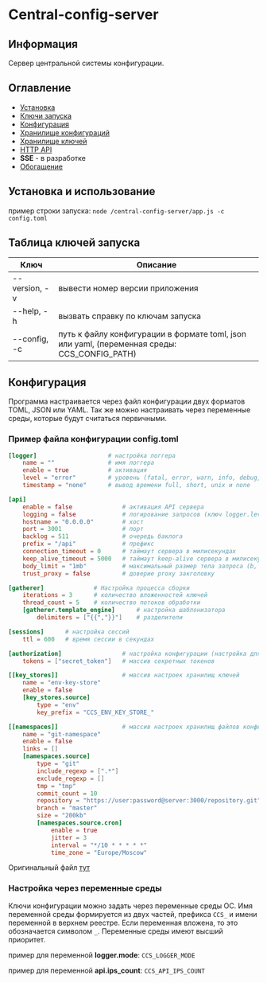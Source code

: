 # Central-config-server

## Информация

Сервер центральной системы конфигурации.

## Оглавление

- [Установка](#install)
- [Ключи запуска](#launch)
- [Конфигурация](#configuration)
- [Хранилище конфигураций](NAMESPACES.md)
- [Хранилище ключей](KEY_STORES.md)
- [HTTP API](API.md)
- **SSE** - в разработке
- [Обогащение](ENRICHMENT.md)

## <a name="install"></a> Установка и использование

пример строки запуска: `node /central-config-server/app.js -c config.toml`

## <a name="launch"></a> Таблица ключей запуска
Ключ | Описание
------------ | -------------
--version, -v | вывести номер версии приложения
--help, -h | вызвать справку по ключам запуска
--config, -c | путь к файлу конфигурации в формате toml, json или yaml, (переменная среды: CCS_CONFIG_PATH)

## <a name="configuration"></a> Конфигурация

Программа настраивается через файл конфигурации двух форматов TOML, JSON или YAML. Так же можно настраивать через переменные среды, которые будут считаться первичными.

### Пример файла конфигурации config.toml

```toml
[logger]                    # настройка логгера
    name = ""               # имя логгера
    enable = true           # активация
    level = "error"         # уровень (fatal, error, warn, info, debug, trace)
    timestamp = "none"      # вывод времени full, short, unix и none

[api]
    enable = false              # активация API сервера
    logging = false             # логирование запросов (ключ logger.level = "debug" или ниже)
    hostname = "0.0.0.0"        # хост          
    port = 3001                 # порт
    backlog = 511               # очередь баклога
    prefix = "/api"             # префикс
    connection_timeout = 0      # таймаут сервера в милисекундах
    keep_alive_timeout = 5000   # таймаут keep-alive сервера в милисекундах
    body_limit = "1mb"          # максимальный размер тела запроса (b, kb, mb)
    trust_proxy = false         # доверие proxy закголовку

[gatherer]              # Настройка процесса сборки
    iterations = 3      # количество вложенностей ключей
    thread_count = 5    # количество потоков обработки
    [gatherer.template_engine]      # настройка шаблонизатора
        delimiters = ["{{","}}"]    # разделители

[sessions]      # настройка сессий
    ttl = 600   # время сессии в секундах

[authorization]                 # настройка конфигурации (настройка для типа token)
    tokens = ["secret_token"]   # массив секретных токенов

[[key_stores]]                  # массив настроек хранилищ ключей
    name = "env-key-store"
    enable = false
    [key_stores.source]
        type = "env"
        key_prefix = "CCS_ENV_KEY_STORE_"

[[namespaces]]                  # массив настроек хранилищ файлов конфигурации
    name = "git-namespace"
    enable = false
    links = []
    [namespaces.source]
        type = "git"
        include_regexp = [".*"]
        exclude_regexp = []
        tmp = "tmp"
        commit_count = 10
        repository = "https://user:password@server:3000/repository.git"
        branch = "master"
        size = "200kb"
        [namespaces.source.cron]
            enable = true
            jitter = 3
            interval = "*/10 * * * * *"
            time_zone = "Europe/Moscow"
```

Оригинальный файл [тут](config_example.toml)

### Настройка через переменные среды

Ключи конфигурации можно задать через переменные среды ОС. Имя переменной среды формируется из двух частей, префикса `CCS_` и имени переменной в верхнем реестре. Если переменная вложена, то это обозначается символом `_`. Переменные среды имеют высший приоритет.

пример для переменной **logger.mode**: `CCS_LOGGER_MODE`

пример для переменной **api.ips_count**: `CCS_API_IPS_COUNT`
